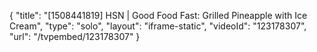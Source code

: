 {
    "title": "[1508441819] HSN | Good Food Fast: Grilled Pineapple with Ice Cream",
    "type": "solo",
    "layout": "iframe-static",
    "videoId": "123178307",
    "url": "\/tvpembed\/123178307"
}